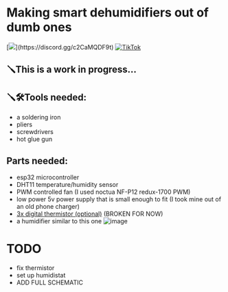 # Making smart dehumidifiers out of dumb ones
[![](https://dcbadge.limes.pink/api/server/(https://discord.gg/c2CaMQDF9t))](https://discord.gg/c2CaMQDF9t)
[![TikTok](https://img.shields.io/badge/TikTok-000000?style=for-the-badge&logo=tiktok&logoColor=white)](https://www.tiktok.com/@muffin_tech_)
## 🪛This is a work in progress... 

## 🪛🛠️Tools needed:
- a soldering iron
- pliers
- screwdrivers
- hot glue gun

## Parts needed:
- esp32 microcontroller
- DHT11 temperature/humidity sensor
- PWM controlled fan (I used noctua NF-P12 redux-1700 PWM)
- low power 5v power supply that is small enough to fit (I took mine out of an old phone charger)
- [3x digital thermistor (optional)](https://www.aliexpress.com/item/4000402235178.html?spm=a2g0o.productlist.main.1.4c01jLShjLShSX&algo_pvid=e5aa1a2b-d204-45e5-b839-ff9ca1731a55&algo_exp_id=e5aa1a2b-d204-45e5-b839-ff9ca1731a55-0&pdp_ext_f=%7B%22order%22%3A%2216%22%2C%22eval%22%3A%221%22%7D&pdp_npi=4%40dis%21EUR%211.01%210.88%21%21%211.02%210.89%21%40%2110000001656105754%21sea%21SI%213672302451%21X&curPageLogUid=T7J2TNUh93Pp&utparam-url=scene%3Asearch%7Cquery_from%3A) (BROKEN FOR NOW)
- a humidifier similar to this one  ![image](https://github.com/user-attachments/assets/cbd22878-06eb-4e55-b2ad-fe5e8485a72d)



# TODO
-   fix thermistor
-   set up humidistat
-   ADD FULL SCHEMATIC
